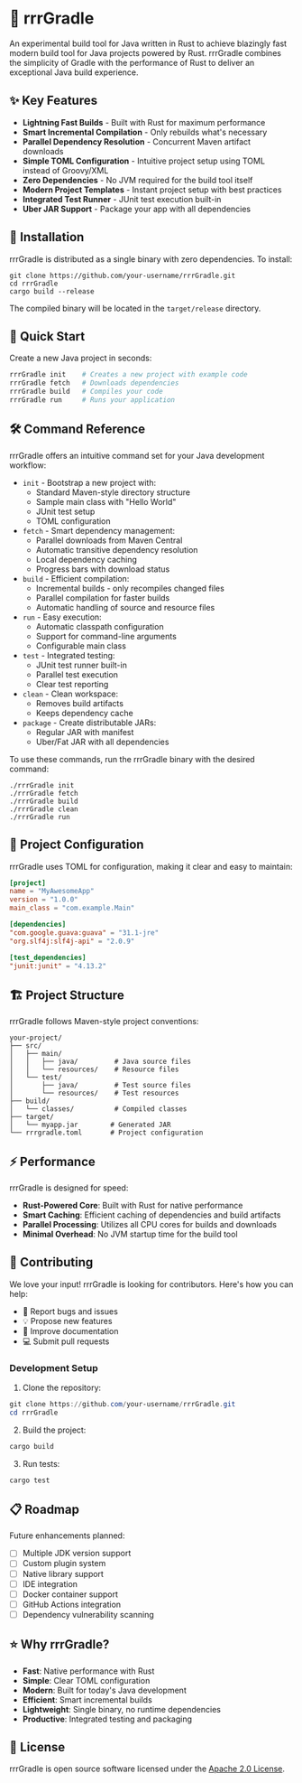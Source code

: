 # 🚀 rrrGradle

An experimental build tool for Java written in Rust to achieve blazingly fast modern build tool for Java projects powered by Rust. rrrGradle combines the simplicity of Gradle with the performance of Rust to deliver an exceptional Java build experience.

## ✨ Key Features

- **Lightning Fast Builds** - Built with Rust for maximum performance
- **Smart Incremental Compilation** - Only rebuilds what's necessary
- **Parallel Dependency Resolution** - Concurrent Maven artifact downloads
- **Simple TOML Configuration** - Intuitive project setup using TOML instead of Groovy/XML
- **Zero Dependencies** - No JVM required for the build tool itself
- **Modern Project Templates** - Instant project setup with best practices
- **Integrated Test Runner** - JUnit test execution built-in
- **Uber JAR Support** - Package your app with all dependencies

## 🔧 Installation

rrrGradle is distributed as a single binary with zero dependencies. To install:

```
git clone https://github.com/your-username/rrrGradle.git
cd rrrGradle
cargo build --release
```

The compiled binary will be located in the `target/release` directory.

## 📖 Quick Start

Create a new Java project in seconds:

```powershell
rrrGradle init    # Creates a new project with example code
rrrGradle fetch   # Downloads dependencies
rrrGradle build   # Compiles your code
rrrGradle run     # Runs your application
```

## 🛠️ Command Reference

rrrGradle offers an intuitive command set for your Java development workflow:

- `init` - Bootstrap a new project with:
  - Standard Maven-style directory structure
  - Sample main class with "Hello World"
  - JUnit test setup
  - TOML configuration
- `fetch` - Smart dependency management:
  - Parallel downloads from Maven Central
  - Automatic transitive dependency resolution
  - Local dependency caching
  - Progress bars with download status
- `build` - Efficient compilation:
  - Incremental builds - only recompiles changed files
  - Parallel compilation for faster builds
  - Automatic handling of source and resource files
- `run` - Easy execution:
  - Automatic classpath configuration
  - Support for command-line arguments
  - Configurable main class
- `test` - Integrated testing:
  - JUnit test runner built-in
  - Parallel test execution
  - Clear test reporting
- `clean` - Clean workspace:
  - Removes build artifacts
  - Keeps dependency cache
- `package` - Create distributable JARs:
  - Regular JAR with manifest
  - Uber/Fat JAR with all dependencies

To use these commands, run the rrrGradle binary with the desired command:

```
./rrrGradle init
./rrrGradle fetch
./rrrGradle build
./rrrGradle clean
./rrrGradle run
```

## 📝 Project Configuration

rrrGradle uses TOML for configuration, making it clear and easy to maintain:

```toml
[project]
name = "MyAwesomeApp"
version = "1.0.0"
main_class = "com.example.Main"

[dependencies]
"com.google.guava:guava" = "31.1-jre"
"org.slf4j:slf4j-api" = "2.0.9"

[test_dependencies]
"junit:junit" = "4.13.2"
```

## 🏗️ Project Structure

rrrGradle follows Maven-style project conventions:

```
your-project/
├── src/
│   ├── main/
│   │   ├── java/         # Java source files
│   │   └── resources/    # Resource files
│   └── test/
│       ├── java/         # Test source files
│       └── resources/    # Test resources
├── build/
│   └── classes/          # Compiled classes
├── target/
│   └── myapp.jar        # Generated JAR
└── rrrgradle.toml       # Project configuration
```

## ⚡ Performance

rrrGradle is designed for speed:

- **Rust-Powered Core**: Built with Rust for native performance
- **Smart Caching**: Efficient caching of dependencies and build artifacts
- **Parallel Processing**: Utilizes all CPU cores for builds and downloads
- **Minimal Overhead**: No JVM startup time for the build tool

## 🤝 Contributing

We love your input! rrrGradle is looking for contributors. Here's how you can help:

- 🐛 Report bugs and issues
- 💡 Propose new features
- 📖 Improve documentation
- 💻 Submit pull requests

### Development Setup

1. Clone the repository:

```powershell
git clone https://github.com/your-username/rrrGradle.git
cd rrrGradle
```

2. Build the project:

```powershell
cargo build
```

3. Run tests:

```powershell
cargo test
```

## 📋 Roadmap

Future enhancements planned:

- [ ] Multiple JDK version support
- [ ] Custom plugin system
- [ ] Native library support
- [ ] IDE integration
- [ ] Docker container support
- [ ] GitHub Actions integration
- [ ] Dependency vulnerability scanning

## ⭐ Why rrrGradle?

- **Fast**: Native performance with Rust
- **Simple**: Clear TOML configuration
- **Modern**: Built for today's Java development
- **Efficient**: Smart incremental builds
- **Lightweight**: Single binary, no runtime dependencies
- **Productive**: Integrated testing and packaging

## 📄 License

rrrGradle is open source software licensed under the [Apache 2.0 License](LICENSE).
